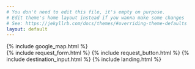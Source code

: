 ```yaml
---
# You don't need to edit this file, it's empty on purpose.
# Edit theme's home layout instead if you wanna make some changes
# See: https://jekyllrb.com/docs/themes/#overriding-theme-defaults
layout: default
---
```


<main class="page-content" aria-label="Content">
  {% include google_map.html %}
</main>
{% include request_form.html %}
{% include request_button.html %}
{% include destination_input.html %}
{% include landing.html %}

<script type="text/javascript">
  $(document).ready(initBurnerUber);
</script>
